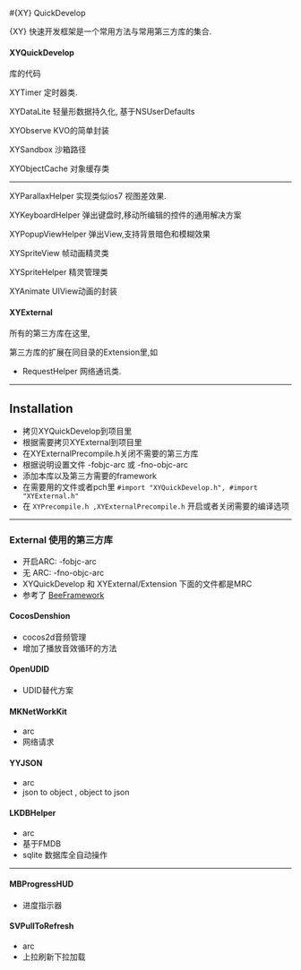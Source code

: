 #{XY} QuickDevelop

{XY} 快速开发框架是一个常用方法与常用第三方库的集合.

#### XYQuickDevelop
库的代码

XYTimer 定时器类.

XYDataLite 轻量形数据持久化, 基于NSUserDefaults

XYObserve KVO的简单封装

XYSandbox 沙箱路径

XYObjectCache 对象缓存类

---
XYParallaxHelper 实现类似ios7 视图差效果.

XYKeyboardHelper 弹出键盘时,移动所编辑的控件的通用解决方案

XYPopupViewHelper 弹出View,支持背景暗色和模糊效果

XYSpriteView 帧动画精灵类

XYSpriteHelper 精灵管理类

XYAnimate UIView动画的封装


#### XYExternal
所有的第三方库在这里,

第三方库的扩展在同目录的Extension里,如

* RequestHelper 网络通讯类.

---

## Installation
* 拷贝XYQuickDevelop到项目里
* 根据需要拷贝XYExternal到项目里
* 在XYExternalPrecompile.h关闭不需要的第三方库
* 根据说明设置文件 -fobjc-arc 或 -fno-objc-arc
* 添加本库以及第三方需要的framework
* 在需要用的文件或者pch里 `#import "XYQuickDevelop.h", #import "XYExternal.h"`
* 在 `XYPrecompile.h ,XYExternalPrecompile.h` 开启或者关闭需要的编译选项



---
### External 使用的第三方库
* 开启ARC: -fobjc-arc
* 无 ARC: -fno-objc-arc
* XYQuickDevelop 和 XYExternal/Extension 下面的文件都是MRC
* 参考了 [BeeFramework](https://github.com/gavinkwoe/BeeFramework/blob/master/document)

#### CocosDenshion 
* cocos2d音频管理
* 增加了播放音效循环的方法

#### OpenUDID
* UDID替代方案

#### MKNetWorkKit
* arc
* 网络请求

#### YYJSON
* arc
* json to object , object to json

#### LKDBHelper
* arc
* 基于FMDB
* sqlite 数据库全自动操作

---
#### MBProgressHUD
* 进度指示器

#### SVPullToRefresh
* arc
* 上拉刷新下拉加载
